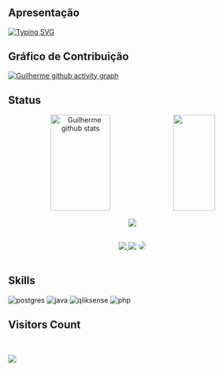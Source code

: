## Apresentação

[![Typing SVG](https://readme-typing-svg.herokuapp.com/?color=c9d1d9&size=35&center=true&vCenter=true&width=1000&lines=HELLO,+My+name+is+Guilherme;I'm+from+Brazil;Studying+Information+Systems;Be+Welcome!+:%29)](https://git.io/typing-svg)  

## Gráfico de Contribuição

[![Guilherme github activity graph](https://github-readme-activity-graph.vercel.app/graph?username=GuilhermeLopesCardoso&bg_color=121212&color=ffffff&line=0a74ff&point=a8d9ff&area=true&hide_border=true)](https://github.com/ashutosh00710/github-readme-activity-graph)


## Status
<div align="center">  
  <img width="49%" height="195px" src="https://github-readme-stats.vercel.app/api?username=GuilhermeLopesCardoso&show_icons=true&count_private=true&hide_border=true&title_color=00BFFF&icon_color=00FFFF&text_color=c9d1d9&bg_color=0d1117" alt="Guilherme github stats" /> 
  <img width="41%" height="195px" src="https://github-readme-stats.vercel.app/api/top-langs/?username=GuilhermeLopesCardoso&layout=compact&hide_border=true&title_color=00BFFF&text_color=c9d1d9&bg_color=0d1117" />
</div> 
<p align="center">
  <img src="https://github-profile-trophy.vercel.app/?username=abnerlucasm&theme=nord&row=2&no-bg=true&column=3&margin-w=15&margin-h=15" />
</p>
</br>
<div align="center"> 
<a href="https://instagram.com/gui_lop.car" target="_blank"><img src="https://img.shields.io/badge/-Instagram-%23E4405F?style=for-the-badge&logo=instagram&logoColor=white"</a>
<a href = "mailto:guilhermelopescardoso5@gmail.com"> <img src="https://img.shields.io/badge/-Gmail-%23333?style=for-the-badge&logo=gmail&logoColor=white" target="_blank"></a>
<a href="https://www.linkedin.com/in/guilherme-lopes-cardoso-999260209/" target="_blank"><img src="https://img.shields.io/badge/-LinkedIn-%230077B5?style=for-the-badge&logo=linkedin&logoColor=white" style="border-radius: 30px" target="_blank"></a> 
 </div>
 <br>

## Skills

<div style="display: inline_block">
  <img align="center" alt="postgres" src="https://img.shields.io/badge/postgresql-4169e1?style=for-the-badge&logo=postgresql&logoColor=white" />
  <img align="center" alt="java" src="https://img.shields.io/badge/Java-ED8B00?style=for-the-badge&logo=openjdk&logoColor=white" />
  <img align="center" alt="qliksense" src="https://img.shields.io/badge/qliksense-qliksense?style=for-the-badge&logo=Qlik&color=246625">
  <img align="center" alt="php" src="https://img.shields.io/badge/php-php?style=for-the-badge&logo=PHP&logoColor=ffffff&color=435a8c">


## Visitors Count
</div>

<div align="left">
<br> 
<p align="center"><img align="left" src="https://profile-counter.glitch.me/{GuilhermeLopesCardoso}/count.svg" /></p> 
<br>
</div>

